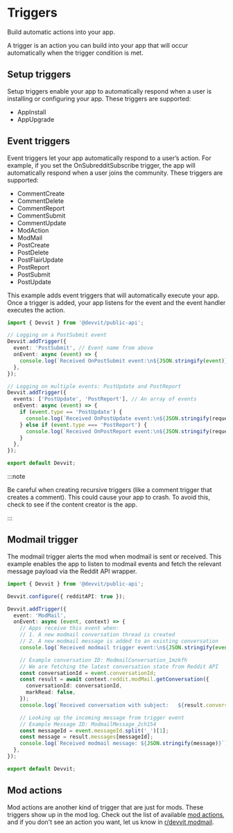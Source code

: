 # Triggers

Build automatic actions into your app.

A trigger is an action you can build into your app that will occur automatically when the trigger condition is met.

## Setup triggers

Setup triggers enable your app to automatically respond when a user is installing or configuring your app. These triggers are supported:

- AppInstall
- AppUpgrade

## Event triggers

Event triggers let your app automatically respond to a user’s action. For example, if you set the OnSubredditSubscribe trigger, the app will automatically respond when a user joins the community. These triggers are supported:

- CommentCreate
- CommentDelete
- CommentReport
- CommentSubmit
- CommentUpdate
- ModAction
- ModMail
- PostCreate
- PostDelete
- PostFlairUpdate
- PostReport
- PostSubmit
- PostUpdate

This example adds event triggers that will automatically execute your app. Once a trigger is added, your app listens for the event and the event handler executes the action.

```ts
import { Devvit } from '@devvit/public-api';

// Logging on a PostSubmit event
Devvit.addTrigger({
  event: 'PostSubmit', // Event name from above
  onEvent: async (event) => {
    console.log(`Received OnPostSubmit event:\n${JSON.stringify(event)}`);
  },
});

// Logging on multiple events: PostUpdate and PostReport
Devvit.addTrigger({
  events: ['PostUpdate', 'PostReport'], // An array of events
  onEvent: async (event) => {
    if (event.type == 'PostUpdate') {
      console.log(`Received OnPostUpdate event:\n${JSON.stringify(request)}`);
    } else if (event.type === 'PostReport') {
      console.log(`Received OnPostReport event:\n${JSON.stringify(request)}`);
    }
  },
});

export default Devvit;
```

:::note

Be careful when creating recursive triggers (like a comment trigger that creates a comment). This could cause your app to crash. To avoid this, check to see if the content creator is the app.

:::

## Modmail trigger

The modmail trigger alerts the mod when modmail is sent or received. This example enables the app to listen to modmail events and fetch the relevant message payload via the Reddit API wrapper.

```ts
import { Devvit } from '@devvit/public-api';

Devvit.configure({ redditAPI: true });

Devvit.addTrigger({
  event: 'ModMail',
  onEvent: async (event, context) => {
    // Apps receive this event when:
    // 1. A new modmail conversation thread is created
    // 2. A new modmail message is added to an existing conversation
    console.log(`Received modmail trigger event:\n${JSON.stringify(event)}`);

    // Example conversation ID: ModmailConversation_1mzkfh
    // We are fetching the latest conversation state from Reddit API
    const conversationId = event.conversationId;
    const result = await context.reddit.modMail.getConversation({
      conversationId: conversationId,
      markRead: false,
    });
    console.log(`Received conversation with subject:   ${result.conversation?.subject}`);

    // Looking up the incoming message from trigger event
    // Example Message ID: ModmailMessage_2ch154
    const messageId = event.messageId.split('_')[1];
    const message = result.messages[messageId];
    console.log(`Received modmail message: ${JSON.stringify(message)}`);
  },
});

export default Devvit;
```

## Mod actions

Mod actions are another kind of trigger that are just for mods. These triggers show up in the mod log. Check out the list of available [mod actions](/docs/mod_actions.md), and if you don't see an action you want, let us know in [r/devvit modmail](https://reddit.com/message/compose/?to=/r/Devvit).
